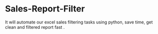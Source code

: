 # Sales-Report-Filter
It will automate our excel sales filtering tasks using python, save time, get clean and filtered report fast . 
